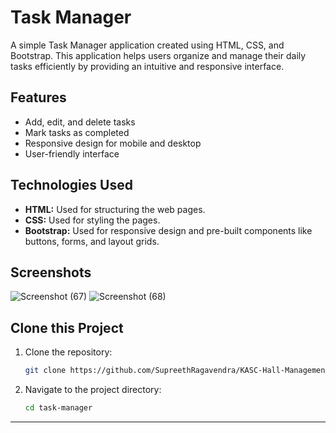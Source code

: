

# Task Manager

A simple Task Manager application created using HTML, CSS, and Bootstrap. This application helps users organize and manage their daily tasks efficiently by providing an intuitive and responsive interface.

## Features
- Add, edit, and delete tasks
- Mark tasks as completed
- Responsive design for mobile and desktop
- User-friendly interface

## Technologies Used
- **HTML:** Used for structuring the web pages.
- **CSS:** Used for styling the pages.
- **Bootstrap:** Used for responsive design and pre-built components like buttons, forms, and layout grids.

## Screenshots
![Screenshot (67)](https://github.com/user-attachments/assets/a801fb39-1ffc-49f3-8a1c-37730032def8)
![Screenshot (68)](https://github.com/user-attachments/assets/3ec04599-7039-4666-ad4a-048126bf5ee2)

## Clone this Project

1. Clone the repository:
    ```bash
    git clone https://github.com/SupreethRagavendra/KASC-Hall-Management-App.git
    ```

2. Navigate to the project directory:
    ```bash
    cd task-manager
    ```

--- 
